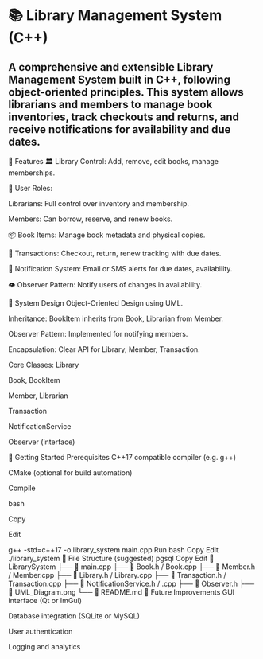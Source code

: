 # 📚 Library Management System (C++)

## A comprehensive and extensible Library Management System built in C++, following object-oriented principles. This system allows librarians and members to manage book inventories, track checkouts and returns, and receive notifications for availability and due dates.


🧩 Features
🏛 Library Control: Add, remove, edit books, manage memberships.

🔐 User Roles:

Librarians: Full control over inventory and membership.

Members: Can borrow, reserve, and renew books.

📦 Book Items: Manage book metadata and physical copies.

🔁 Transactions: Checkout, return, renew tracking with due dates.

🔔 Notification System: Email or SMS alerts for due dates, availability.

👁 Observer Pattern: Notify users of changes in availability.

🧱 System Design
Object-Oriented Design using UML.

Inheritance: BookItem inherits from Book, Librarian from Member.

Observer Pattern: Implemented for notifying members.

Encapsulation: Clear API for Library, Member, Transaction.

Core Classes:
Library

Book, BookItem

Member, Librarian

Transaction

NotificationService

Observer (interface)

🚀 Getting Started
Prerequisites
C++17 compatible compiler (e.g. g++)

CMake (optional for build automation)

Compile

bash

Copy

Edit

g++ -std=c++17 -o library_system main.cpp
Run
bash
Copy
Edit
./library_system
📁 File Structure (suggested)
pgsql
Copy
Edit
📂 LibrarySystem
├── 📄 main.cpp
├── 📄 Book.h / Book.cpp
├── 📄 Member.h / Member.cpp
├── 📄 Library.h / Library.cpp
├── 📄 Transaction.h / Transaction.cpp
├── 📄 NotificationService.h / .cpp
├── 📄 Observer.h
├── 📄 UML_Diagram.png
└── 📄 README.md
📌 Future Improvements
GUI interface (Qt or ImGui)

Database integration (SQLite or MySQL)

User authentication

Logging and analytics
